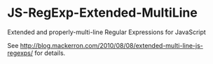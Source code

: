 # JS-RegExp-Extended-MultiLine
Extended and properly-multi-line Regular Expressions for JavaScript

See http://blog.mackerron.com/2010/08/08/extended-multi-line-js-regexps/ for details.
